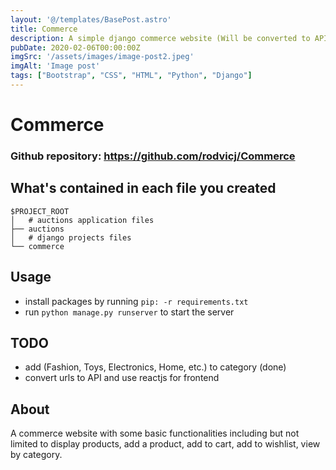 ```yaml
---
layout: '@/templates/BasePost.astro'
title: Commerce
description: A simple django commerce website (Will be converted to API/ReactJS)
pubDate: 2020-02-06T00:00:00Z
imgSrc: '/assets/images/image-post2.jpeg'
imgAlt: 'Image post'
tags: ["Bootstrap", "CSS", "HTML", "Python", "Django"]
---
```


# Commerce

### Github repository: <https://github.com/rodvicj/Commerce>

## What's contained in each file you created

```
$PROJECT_ROOT
│   # auctions application files
├── auctions
│   # django projects files
└── commerce
```


## Usage

* install packages by running `pip: -r requirements.txt`
* run `python manage.py runserver` to start the server


## TODO

* add (Fashion, Toys, Electronics, Home, etc.) to category (done)
* convert urls to API and use reactjs for frontend

## About

A commerce website with some basic functionalities including but not limited to display products, add a product, add to cart, add to wishlist, view by category.
